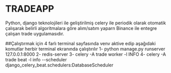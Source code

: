 # TRADEAPP
Python, django teknolojileri ile geliştirilmiş celery ile periodik olarak otomatik çalışarak belirli algoritmalara göre alım/satım yaparn Binance ile entegre çalışan trade uygulamasıdır.

##Çalıştırmak için 4 farlı terminal sayfasında venv aktive edip aşağıdaki komutlar herbir terminal ekranında çalıştırılır
1- python manage.py runserver 127.0.0.1:8000
2- redis-server
3- celery -A trade worker -l INFO
4- celery -A trade beat -l info --scheduler django_celery_beat.schedulers:DatabaseScheduler

